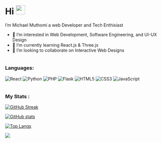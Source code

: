 <h1>
  Hi
  <img src="https://media.giphy.com/media/hvRJCLFzcasrR4ia7z/giphy.gif" width="30px"/>
</h1>

I’m Michael Muthomi a web Developer and Tech Enthisiast
- 👀 I’m interested in Web Development, Software Engineering, and UI-UX Design
- 🌱 I’m currently learning React.js & Three.js
- 💞️ I’m looking to collaborate on Interactive Web Designs

<h1></h1>

### Languages:

![React](https://img.shields.io/badge/react-%2320232a.svg?style=for-the-badge&logo=react&logoColor=%2361DAFB) ![Python](https://img.shields.io/badge/python-3670A0?style=for-the-badge&logo=python&logoColor=ffdd54) ![PHP](https://img.shields.io/badge/php-%23777BB4.svg?style=for-the-badge&logo=php&logoColor=white) ![Flask](https://img.shields.io/badge/flask-%23000.svg?style=for-the-badge&logo=flask&logoColor=white) ![HTML5](https://img.shields.io/badge/html5-%23E34F26.svg?style=for-the-badge&logo=html5&logoColor=white) ![CSS3](https://img.shields.io/badge/css3-%231572B6.svg?style=for-the-badge&logo=css3&logoColor=white) ![JavaScript](https://img.shields.io/badge/javascript-%23323330.svg?style=for-the-badge&logo=javascript&logoColor=%23F7DF1E) 




<div>
<!--   <img src="https://github.com/devicons/devicon/blob/master/icons/python/python-original.svg" title="python" alt="python" width="40" height="40" border="2px white"/>&nbsp;
  <img src="https://github.com/devicons/devicon/blob/master/icons/css3/css3-original.svg"  title="CSS3" alt="CSS" width="40" height="40"/>&nbsp;
  <img src="https://github.com/devicons/devicon/blob/master/icons/html5/html5-original.svg" title="HTML5" alt="HTML" width="40" height="40"/>&nbsp;
  <img src="https://github.com/devicons/devicon/blob/master/icons/javascript/javascript-original.svg" title="JavaScript" alt="JavaScript" width="40" height="40"/>&nbsp;
  <img src="https://github.com/devicons/devicon/blob/master/icons/react/react-original.svg" title="python" alt="python" width="40" height="40"/>&nbsp;
  <img src="https://github.com/devicons/devicon/blob/master/icons/php/php-original.svg" title="Php" alt="Php" width="50" height="50"/>&nbsp;
  <img src="https://github.com/devicons/devicon/blob/master/icons/mysql/mysql-original-wordmark.svg" title="MySQL"  alt="MySQL" width="50" height="50"/>&nbsp;
  <img src="https://github.com/devicons/devicon/blob/master/icons/flask/flask-original-wordmark.svg" title="python" alt="python" width="50" height="50"/>&nbsp;
</div> -->

<h1></h1>

### My Stats :
[![GitHub Streak](http://github-readme-streak-stats.herokuapp.com?user=michaelmuthomi&theme=dark&background=000000)](https://git.io/streak-stats)

[![GitHub stats](https://github-readme-stats.vercel.app/api?username=michaelmuthomi&layout=compact&theme=vision-friendly-dark)](https://github.com/anuraghazra/github-readme-stats) 

[![Top Langs](https://github-readme-stats.vercel.app/api/top-langs/?username=michaelmuthomi&theme=vision-friendly-dark)](https://github.com/anuraghazra/github-readme-stats)

![](https://komarev.com/ghpvc/?username=michaelmuthomi&style=flat-square)
